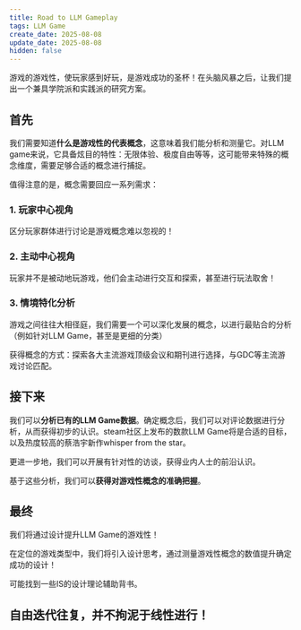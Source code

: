 ```yaml
---
title: Road to LLM Gameplay
tags: LLM Game
create_date: 2025-08-08
update_date: 2025-08-08
hidden: false
---
```


游戏的游戏性，使玩家感到好玩，是游戏成功的圣杯！在头脑风暴之后，让我们提出一个兼具学院派和实践派的研究方案。

## 首先

我们需要知道**什么是游戏性的代表概念**，这意味着我们能分析和测量它。对LLM game来说，它具备炫目的特性：无限体验、极度自由等等，这可能带来特殊的概念维度，需要足够合适的概念进行捕捉。

值得注意的是，概念需要回应一系列需求：

### 1. 玩家中心视角

区分玩家群体进行讨论是游戏概念难以忽视的！

### 2. 主动中心视角

玩家并不是被动地玩游戏，他们会主动进行交互和探索，甚至进行玩法取舍！

### 3. 情境特化分析

游戏之间往往大相径庭，我们需要一个可以深化发展的概念，以进行最贴合的分析（例如针对LLM Game，甚至是更细的分类）

获得概念的方式：探索各大主流游戏顶级会议和期刊进行选择，与GDC等主流游戏讨论匹配。

## 接下来

我们可以**分析已有的LLM Game数据**。确定概念后，我们可以对评论数据进行分析，从而获得初步的认识。steam社区上发布的数款LLM Game将是合适的目标，以及热度较高的蔡浩宇新作whisper from the star。

更进一步地，我们可以开展有针对性的访谈，获得业内人士的前沿认识。

基于这些分析，我们可以**获得对游戏性概念的准确把握**。

## 最终

我们将通过设计提升LLM Game的游戏性！

在定位的游戏类型中，我们将引入设计思考，通过测量游戏性概念的数值提升确定成功的设计！

可能找到一些IS的设计理论辅助背书。

## 自由迭代往复，并不拘泥于线性进行！
